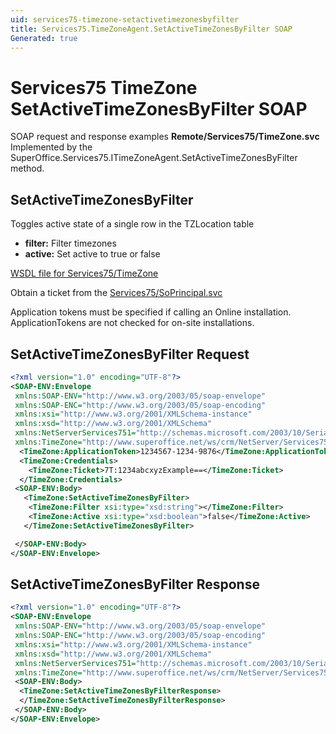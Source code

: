 ```yaml
---
uid: services75-timezone-setactivetimezonesbyfilter
title: Services75.TimeZoneAgent.SetActiveTimeZonesByFilter SOAP
Generated: true
---
```


# Services75 TimeZone SetActiveTimeZonesByFilter SOAP

SOAP request and response examples **Remote/Services75/TimeZone.svc**
Implemented by the <see cref="M:SuperOffice.Services75.ITimeZoneAgent.SetActiveTimeZonesByFilter">SuperOffice.Services75.ITimeZoneAgent.SetActiveTimeZonesByFilter</see> method.

## SetActiveTimeZonesByFilter

Toggles active state of a single row in the TZLocation table

* **filter:** Filter timezones
* **active:** Set active to true or false



[WSDL file for Services75/TimeZone](../Services75-TimeZone.md)

Obtain a ticket from the [Services75/SoPrincipal.svc](../SoPrincipal/index.md)

Application tokens must be specified if calling an Online installation. ApplicationTokens are not checked for on-site installations.

## SetActiveTimeZonesByFilter Request

```xml
<?xml version="1.0" encoding="UTF-8"?>
<SOAP-ENV:Envelope
 xmlns:SOAP-ENV="http://www.w3.org/2003/05/soap-envelope"
 xmlns:SOAP-ENC="http://www.w3.org/2003/05/soap-encoding"
 xmlns:xsi="http://www.w3.org/2001/XMLSchema-instance"
 xmlns:xsd="http://www.w3.org/2001/XMLSchema"
 xmlns:NetServerServices751="http://schemas.microsoft.com/2003/10/Serialization/"
 xmlns:TimeZone="http://www.superoffice.net/ws/crm/NetServer/Services75">
  <TimeZone:ApplicationToken>1234567-1234-9876</TimeZone:ApplicationToken>
  <TimeZone:Credentials>
    <TimeZone:Ticket>7T:1234abcxyzExample==</TimeZone:Ticket>
  </TimeZone:Credentials>
 <SOAP-ENV:Body>
   <TimeZone:SetActiveTimeZonesByFilter>
    <TimeZone:Filter xsi:type="xsd:string"></TimeZone:Filter>
    <TimeZone:Active xsi:type="xsd:boolean">false</TimeZone:Active>
   </TimeZone:SetActiveTimeZonesByFilter>

 </SOAP-ENV:Body>
</SOAP-ENV:Envelope>

```


## SetActiveTimeZonesByFilter Response

```xml
<?xml version="1.0" encoding="UTF-8"?>
<SOAP-ENV:Envelope
 xmlns:SOAP-ENV="http://www.w3.org/2003/05/soap-envelope"
 xmlns:SOAP-ENC="http://www.w3.org/2003/05/soap-encoding"
 xmlns:xsi="http://www.w3.org/2001/XMLSchema-instance"
 xmlns:xsd="http://www.w3.org/2001/XMLSchema"
 xmlns:NetServerServices751="http://schemas.microsoft.com/2003/10/Serialization/"
 xmlns:TimeZone="http://www.superoffice.net/ws/crm/NetServer/Services75">
 <SOAP-ENV:Body>
  <TimeZone:SetActiveTimeZonesByFilterResponse>
  </TimeZone:SetActiveTimeZonesByFilterResponse>
 </SOAP-ENV:Body>
</SOAP-ENV:Envelope>

```

